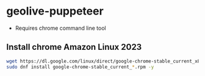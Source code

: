 # geolive-puppeteer

 - Requires chrome command line tool

## Install chrome Amazon Linux 2023
```bash
wget https://dl.google.com/linux/direct/google-chrome-stable_current_x86_64.rpm
sudo dnf install google-chrome-stable_current_*.rpm -y
```
